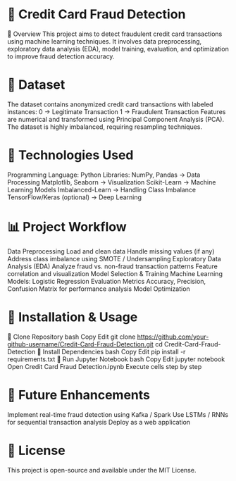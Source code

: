 # 🚀 Credit Card Fraud Detection
📌 Overview
This project aims to detect fraudulent credit card transactions using machine learning techniques. It involves data preprocessing, exploratory data analysis (EDA), model training, evaluation, and optimization to improve fraud detection accuracy.

 # 📂 Dataset
The dataset contains anonymized credit card transactions with labeled instances:
0 → Legitimate Transaction
1 → Fraudulent Transaction
Features are numerical and transformed using Principal Component Analysis (PCA).
The dataset is highly imbalanced, requiring resampling techniques.

# 🔧 Technologies Used
Programming Language: Python
Libraries:
NumPy, Pandas → Data Processing
Matplotlib, Seaborn → Visualization
Scikit-Learn → Machine Learning Models
Imbalanced-Learn → Handling Class Imbalance
TensorFlow/Keras (optional) → Deep Learning

 # 📊 Project Workflow
Data Preprocessing
Load and clean data
Handle missing values (if any)
Address class imbalance using SMOTE / Undersampling
Exploratory Data Analysis (EDA)
Analyze fraud vs. non-fraud transaction patterns
Feature correlation and visualization
Model Selection & Training
Machine Learning Models:
Logistic Regression
Evaluation Metrics
Accuracy, Precision, 
Confusion Matrix for performance analysis
Model Optimization

#  🚀 Installation & Usage
🔹 Clone Repository
bash
Copy
Edit
git clone https://github.com/your-github-username/Credit-Card-Fraud-Detection.git
cd Credit-Card-Fraud-Detection
🔹 Install Dependencies
bash
Copy
Edit
pip install -r requirements.txt
🔹 Run Jupyter Notebook
bash
Copy
Edit
jupyter notebook
Open Credit Card Fraud Detection.ipynb
Execute cells step by step

 # 📢 Future Enhancements
Implement real-time fraud detection using Kafka / Spark
Use LSTMs / RNNs for sequential transaction analysis
Deploy as a web application

 # 📜 License
This project is open-source and available under the MIT License.
